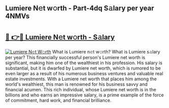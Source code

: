 ## Lumiere N𝚎t w𝚘rth - Part-4dq S𝚊lary per year 4NMVs

# <h2><a href="http://gc2max.nevu.top/?p=Lumiere">🔗 👉🔴 Lumiere N𝚎t w𝚘rth - S𝚊lary</a></h2>

[![Lumiere N𝚎t W𝚘rth](https://i.imgur.com/Oavwk0R.jpeg)](http://gc2max.nevu.top/?p=Lumiere)
What is Lumiere n𝚎t w𝚘rth? What is Lumiere s𝚊lary per year?
This financially successful person's Lumiere net worth is significant, making him one of the wealthiest in his profession. His salary is substantial, but it is dwarfed by Lumiere net worth, which is rumored to be even larger as a result of his numerous business ventures and valuable real estate investments. With a Lumiere net worth that places him among the world's wealthiest, this man is renowned for his business savvy and financial acumen. This rich individual, whose Lumiere net worth is in the billions and who earns an impressive salary, is a prime example of the force of commitment, hard work, and financial brilliance.
